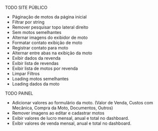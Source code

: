 TODO SITE PÚBLICO

* Páginação de motos da página inicial
* Filtrar por string
* Remover pesquisar topo lateral direito
* Sem motos semelhantes
* Alternar imagens do exibidor de moto
* Formatar contato exibição de moto
* Registrar contato para moto
* Alternar entre abas na exibição da moto 
* Exibir dados da revenda 
* Exibir lista de revendas
* Exibir lista de motos por revenda
* Limpar Filtros
* Loading motos semelhantes
* Loading dados da moto

TODO PAINEL

* Adicionar valores ao formulário da moto. (Valor de Venda, Custos com Mecânica, Compra da Moto, Documentos, Outros)
* Remover imagens ao editar e cadastrar motos
* Exibir valores de lucro mensal, anual e total no dashboard.
* Exibir valores de venda mensal, anual e total no dashboard.


